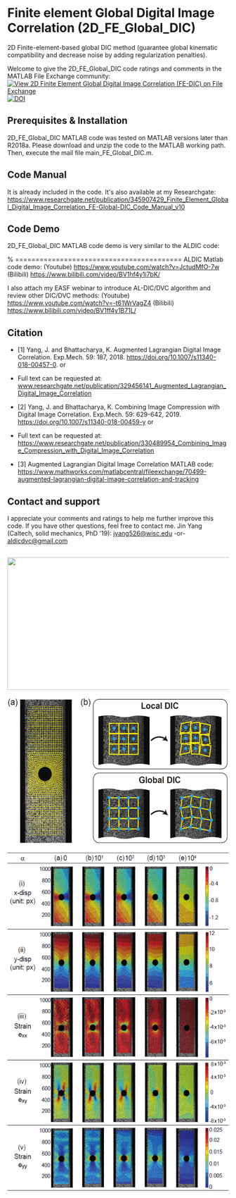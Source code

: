 # Finite element Global Digital Image Correlation (2D_FE_Global_DIC)
2D Finite-element-based global DIC method (guarantee global kinematic compatibility and decrease noise by adding regularization penalties).  

Welcome to give the 2D_FE_Global_DIC code ratings and comments in the MATLAB File Exchange community: 
[![View 2D Finite Element Global Digital Image Correlation (FE-DIC) on File Exchange](https://www.mathworks.com/matlabcentral/images/matlab-file-exchange.svg)](https://www.mathworks.com/matlabcentral/fileexchange/82873-2d-finite-element-global-digital-image-correlation-fe-dic) 
[![DOI](https://data.caltech.edu/badge/312738128.svg)](https://data.caltech.edu/badge/latestdoi/312738128)

## Prerequisites & Installation
2D_FE_Global_DIC MATLAB code was tested on MATLAB versions later than R2018a. Please download and unzip the code to the MATLAB working path. Then, execute the mail file main_FE_Global_DIC.m.

## Code Manual
It is already included in the code. It's also available at my Researchgate: https://www.researchgate.net/publication/345907429_Finite_Element_Global_Digital_Image_Correlation_FE-Global-DIC_Code_Manual_v10

## Code Demo
2D_FE_Global_DIC MATLAB code demo is very similar to the ALDIC code: 

% =========================================
ALDIC Matlab code demo:
(Youtube) https://www.youtube.com/watch?v=JctudMfO-7w
(Bilibili) https://www.bilibili.com/video/BV1hf4y1i7bK/


I also attach my EASF webinar to introduce AL-DIC/DVC algorithm and review other DIC/DVC methods:
(Youtube) https://www.youtube.com/watch?v=-t61WrVagZ4
(Bilibili) https://www.bilibili.com/video/BV1ff4y1B71L/

## Citation
* [1] Yang, J. and Bhattacharya, K. Augmented Lagrangian Digital Image Correlation. Exp.Mech. 59: 187, 2018. https://doi.org/10.1007/s11340-018-00457-0.   or 
* Full text can be requested at: www.researchgate.net/publication/329456141_Augmented_Lagrangian_Digital_Image_Correlation 

* [2] Yang, J. and Bhattacharya, K. Combining Image Compression with Digital Image Correlation. Exp.Mech. 59: 629-642, 2019. https://doi.org/10.1007/s11340-018-00459-y  or 
* Full text can be requested at: https://www.researchgate.net/publication/330489954_Combining_Image_Compression_with_Digital_Image_Correlation

* [3] Augmented Lagrangian Digital Image Correlation MATLAB code:  https://www.mathworks.com/matlabcentral/fileexchange/70499-augmented-lagrangian-digital-image-correlation-and-tracking

## Contact and support
I appreciate your comments and ratings to help me further improve this code. If you have other questions, feel free to contact me.
Jin Yang (Caltech, solid mechanics, PhD '19): jyang526@wisc.edu  -or-  aldicdvc@gmail.com



##
 
<p align="center">
  <img width="538" height="301" src="https://github.com/jyang526843/2D_ALDIC_v3/blob/master/logo_aldic.png">
 </p>
 <p align="center">
  <img width="538" height="334" src="https://github.com/jyang526843/2D_FE_Global_DIC/blob/main/results_folder_Images12/fig1.png">
  </p>
  <p align="center">
  <img width="538" height="769" src="https://github.com/jyang526843/2D_FE_Global_DIC/blob/main/results_folder_Images12/fig5.png">
  </p>


